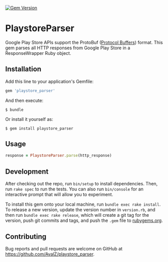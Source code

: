 [![Gem Version](https://badge.fury.io/rb/playstore_parser.svg)](https://badge.fury.io/rb/playstore_parser)
# PlaystoreParser

Google Play Store APIs support the ProtoBuf ([Protocol Buffers](https://developers.google.com/protocol-buffers/)) format.
This gem parses all HTTP responses from Google Play Store in a ResponseWrapper Ruby object.

## Installation

Add this line to your application's Gemfile:

```ruby
gem 'playstore_parser'
```

And then execute:

    $ bundle

Or install it yourself as:

    $ gem install playstore_parser

## Usage

```ruby
response = PlaystoreParser.parse(http_response)
```

## Development

After checking out the repo, run `bin/setup` to install dependencies. Then, run `rake spec` to run the tests. You can also run `bin/console` for an interactive prompt that will allow you to experiment.

To install this gem onto your local machine, run `bundle exec rake install`. To release a new version, update the version number in `version.rb`, and then run `bundle exec rake release`, which will create a git tag for the version, push git commits and tags, and push the `.gem` file to [rubygems.org](https://rubygems.org).

## Contributing

Bug reports and pull requests are welcome on GitHub at https://github.com/AvalZ/playstore_parser.

